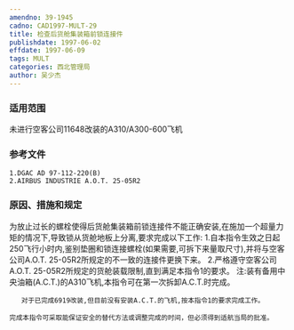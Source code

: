 ```yaml
---
amendno: 39-1945
cadno: CAD1997-MULT-29
title: 检查后货舱集装箱前锁连接件
publishdate: 1997-06-02
effdate: 1997-06-09
tags: MULT
categories: 西北管理局
author: 吴少杰
---
```


### 适用范围 
未进行空客公司11648改装的A310/A300-600飞机

<!--more-->
### 参考文件
    1.DGAC AD 97-112-220(B) 
    2.AIRBUS INDUSTRIE A.O.T. 25-05R2 

### 原因、措施和规定 
为放止过长的螺栓使得后货舱集装箱前锁连接件不能正确安装,在施加一个超量力矩的情况下,导致锁从货舱地板上分离,要求完成以下工作: 
    1.自本指令生效之日起250飞行小时内,鉴别垫圈和锁连接螺栓(如果需要,可拆下来量取尺寸),并将与空客公司A.O.T. 25-05R2所规定的不一致的连接件更换下来。 
    2.严格遵守空客公司A.O.T. 25-05R2所规定的货舱装载限制,直到满足本指令1的要求。     注:装有备用中央油箱(A.C.T.)的A310飞机,本指令可在第一次拆卸A.C.T.时完成。 

       对于已完成6919改装,但目前没有安装A.C.T.的飞机,按本指令1的要求完成工作。 
       
    完成本指令可采取能保证安全的替代方法或调整完成的时间，但必须得到适航当局的批准。
